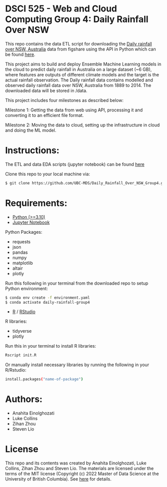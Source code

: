 # DSCI 525 - Web and Cloud Computing Group 4: Daily Rainfall Over NSW

This repo contains the data ETL script for downloading the [Daily rainfall over NSW, Australia](https://figshare.com/articles/dataset/Daily_rainfall_over_NSW_Australia/14096681) 
data from figshare using the API in Python which can be found [here](https://docs.figshare.com/).

This project aims to build and deploy Ensemble Machine Learning models in the cloud to predict daily rainfall in Australia on a large dataset (~6 GB), where features are outputs of different climate models and the target is the actual rainfall observation. The Daily rainfall data contains modelled and observed daily rainfall data over NSW, Australia from 1889 to 2014.
The downloaded data will be stored in /data.

This project includes four milestones as described below:

Milestone 1: Getting the data from web using API, processing it and converting it to an efficient file format.

Milestone 2: Moving the data to cloud, setting up the infrastructure in cloud and doing the ML model.



# Instructions:
The ETL and data EDA scripts (jupyter notebook) can be found [here](https://github.com/UBC-MDS/Daily_Rainfall_Over_NSW_Group4/tree/main/notebooks)

Clone this repo to your local machine via:

```sh
$ git clone https://github.com/UBC-MDS/Daily_Rainfall_Over_NSW_Group4.git
```

# Requirements:
- [Python (>=3.10)](https://www.python.org/)
- [Jupyter Notebook](https://jupyter.org/install)

Python Packages:
  - requests
  - json
  - pandas
  - numpy
  - matplotlib
  - altair
  - plotly

Run this following in your terminal from the downloaded repo to setup Python environment:
```sh
$ conda env create -f environment.yaml
$ conda activate daily-rainfall-group4
```

- [R](https://cran.r-project.org/mirrors.html) / [RStudio](https://www.rstudio.com/products/rstudio/download/)

R libraries:
  - tidyverse
  - plotly

Run this in your terminal to install R libraries:
```sh
Rscript init.R
```
Or manually install necessary libraries by running the following in your R/Rstudio:
```sh
install.packages("name-of-package")
```

# Authors:
- Anahita Einolghozati
- Luke Collins
- Zihan Zhou
- Steven Lio

# License
This repo and its contents was created by Anahita Einolghozati, Luke Collins, Zihan Zhou and Steven Lio. 
The materials are licensed under the terms of the MIT license (Copyright (c) 2022 Master of Data Science at the University of British Columbia). 
See [here](https://github.com/UBC-MDS/Daily_Rainfall_Over_NSW_Group4/blob/main/LICENSE) for details.
